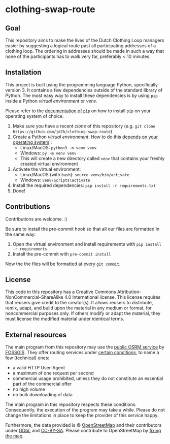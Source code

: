 # clothing-swap-route

## Goal
This repository aims to make the lives of the Dutch Clothing Loop managers easier by suggesting a logical route past all participating addresses of a clothing loop.
The ordering in addresses should be made in such a way that none of the participants has to walk very far, preferably < 10 minutes.

## Installation

This project is built using the programming language Python, specifically version 3. It contains a few dependencies outside of the
standard library of Python. The most easy way to install these dependencies is by using `pip` inside a Python _virtual environment_
or _venv_.

Please refer to the [documentation of `pip`](https://pip.pypa.io/en/stable/installation/) on how to install `pip` on your operating system of choice.

1. Make sure you have a recent _clone_ of this repository (e.g. `git clone https://github.com/jd7h/clothing-swap-route`)
2. Create a Python _virtual environment_. How to do this [depends on your operating system](https://packaging.python.org/en/latest/tutorials/installing-packages/#creating-and-using-virtual-environments)`:
    * Linux/MacOS: `python3 -m venv venv`
    * Windows: `py -m venv venv`
    * This will create a new directory called `venv` that contains your freshly created virtual environment
3. Activate the virtual environment:
    * Linux/MacOS (with `bash`): `source venv/bin/activate`
    * Windows: `venv\Scripts\activate`
4. Install the required dependencies: `pip install -r requirements.txt`
5. Done!

## Contributions
Contributions are welcome. :)

Be sure to install the pre-commit hook so that all our files are formatted in the same way:

1. Open the virtual environment and install requirements with `pip install -r requirements`
2. Install the pre-commit with `pre-commit install`

Now the the files will be formatted at every `git commit`. 

## License
This code in this repository has a Creative Commons Attribution-NonCommercial-ShareAlike 4.0 International license.
This license requires that reusers give credit to the creator(s). It allows reusers to distribute, remix, adapt, and build upon the material in any medium or format, for noncommercial purposes only. If others modify or adapt the material, they must license the modified material under identical terms.

## External resources

The main program from this repository may use the [public OSRM service](https://routing.openstreetmap.de/about.html) by
[FOSSGIS](https://www.fossgis.de/). They offer routing services under [certain
conditions](https://www.fossgis.de/arbeitsgruppen/osm-server/nutzungsbedingungen/), to name a few (technical) ones:

- a valid HTTP User-Agent
- a maximum of one request per second
- commercial usage prohibited, unless they do not constitute an essential part of the commercial offer
- no high volume
- no bulk downloading of data

The main program in this repository respects these conditions. Consequently, the execution of the program may take a while. Please
do not change the limitations in place to keep the provider of this service happy.

Furthermore, the data provided is © [OpenStreetMap](https://www.openstreetmap.org/copyright) and their contributors under
[ODbL](https://opendatacommons.org/licenses/odbl/index.html) and [CC-BY-SA](https://creativecommons.org/licenses/by-sa/2.0/).
Please contribute to OpenStreetMap by [fixing the map](https://openstreetmap.org/fixthemap).

